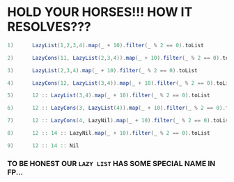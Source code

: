 # HOLD YOUR HORSES!!! HOW IT RESOLVES???

```scala
1)      LazyList(1,2,3,4).map(_ + 10).filter(_ % 2 == 0).toList
```

```scala
2)      LazyCons(11, LazyList(2,3,4)).map(_ + 10).filter(_ % 2 == 0).toList
```

```scala
3)      LazyList(2,3,4).map(_ + 10).filter(_ % 2 == 0).toList
```

```scala
4)      LazyCons(12, LazyList(3,4)).map(_ + 10).filter(_ % 2 == 0).toList
```

```scala
5)      12 :: LazyList(3,4).map(_ + 10).filter(_ % 2 == 0).toList
```

```scala
6)      12 :: LazyCons(3, LazyList(4)).map(_ + 10).filter(_ % 2 == 0).toList
```
 ```scala
7)      12 :: LazyCons(4, LazyNil).map(_ + 10).filter(_ % 2 == 0).toList
```

```scala
8)      12 :: 14 :: LazyNil.map(_ + 10).filter(_ % 2 == 0).toList
```
 
```scala
9)      12 :: 14 :: Nil
```

### TO BE HONEST OUR `LAZY LIST` HAS SOME SPECIAL NAME IN FP...